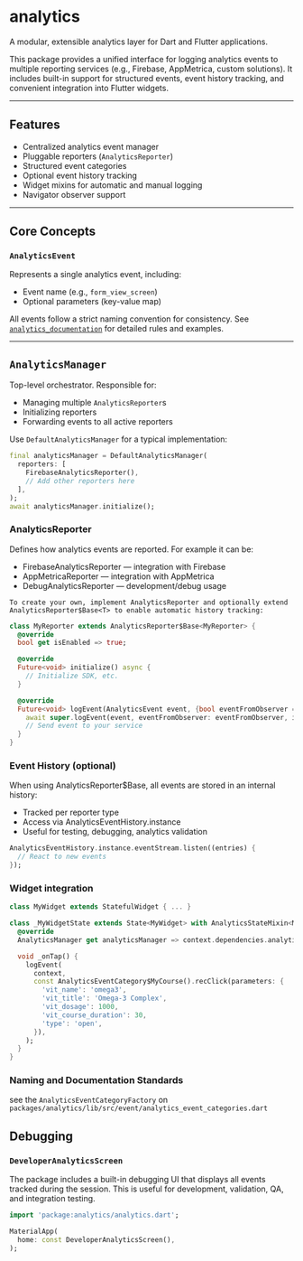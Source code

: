 # analytics

A modular, extensible analytics layer for Dart and Flutter applications.

This package provides a unified interface for logging analytics events to multiple reporting services (e.g., Firebase, AppMetrica, custom solutions). It includes built-in support for structured events, event history tracking, and convenient integration into Flutter widgets.

---

## Features

- Centralized analytics event manager
- Pluggable reporters (`AnalyticsReporter`)
- Structured event categories
- Optional event history tracking
- Widget mixins for automatic and manual logging
- Navigator observer support

---

## Core Concepts

### `AnalyticsEvent`

Represents a single analytics event, including:
- Event name (e.g., `form_view_screen`)
- Optional parameters (key-value map)

All events follow a strict naming convention for consistency. See [`analytics_documentation`](lib/src/event/analytics_documentation.dart) for detailed rules and examples.

---

## `AnalyticsManager`

Top-level orchestrator. Responsible for:
- Managing multiple `AnalyticsReporter`s
- Initializing reporters
- Forwarding events to all active reporters

Use `DefaultAnalyticsManager` for a typical implementation:

```dart
final analyticsManager = DefaultAnalyticsManager(
  reporters: [
    FirebaseAnalyticsReporter(),
    // Add other reporters here
  ],
);
await analyticsManager.initialize();
```

### AnalyticsReporter
Defines how analytics events are reported. 
For example it can be:

- FirebaseAnalyticsReporter — integration with Firebase
- AppMetricaReporter — integration with AppMetrica
- DebugAnalyticsReporter — development/debug usage

`To create your own, implement AnalyticsReporter and optionally extend AnalyticsReporter$Base<T> to enable automatic history tracking:`

```dart
class MyReporter extends AnalyticsReporter$Base<MyReporter> {
  @override
  bool get isEnabled => true;

  @override
  Future<void> initialize() async {
    // Initialize SDK, etc.
  }

  @override
  Future<void> logEvent(AnalyticsEvent event, {bool eventFromObserver = false, bool isEnabled = false}) async {
    await super.logEvent(event, eventFromObserver: eventFromObserver, isEnabled: isEnabled);
    // Send event to your service
  }
}

```

### Event History (optional)
When using AnalyticsReporter$Base, all events are stored in an internal history:

- Tracked per reporter type
- Access via AnalyticsEventHistory.instance
- Useful for testing, debugging, analytics validation

```dart
AnalyticsEventHistory.instance.eventStream.listen((entries) {
  // React to new events
});
```


### Widget integration
```dart
class MyWidget extends StatefulWidget { ... }

class _MyWidgetState extends State<MyWidget> with AnalyticsStateMixin<MyWidget> {
  @override
  AnalyticsManager get analyticsManager => context.dependencies.analyticsManager;

  void _onTap() {
    logEvent(
      context,
      const AnalyticsEventCategory$MyCourse().recClick(parameters: {
        'vit_name': 'omega3',
        'vit_title': 'Omega-3 Complex',
        'vit_dosage': 1000,
        'vit_course_duration': 30,
        'type': 'open',
      }),
    );
  }
}
```

### Naming and Documentation Standards
see the `AnalyticsEventCategoryFactory` on `packages/analytics/lib/src/event/analytics_event_categories.dart`


## Debugging

### `DeveloperAnalyticsScreen`

The package includes a built-in debugging UI that displays all events tracked during the session.
This is useful for development, validation, QA, and integration testing.

```dart
import 'package:analytics/analytics.dart';

MaterialApp(
  home: const DeveloperAnalyticsScreen(),
);
```